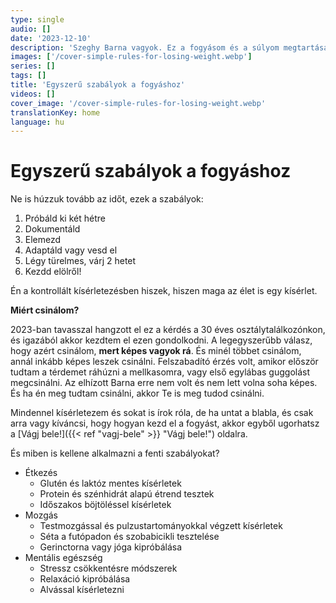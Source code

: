 ```yaml
---
type: single
audio: []
date: '2023-12-10'
description: 'Szeghy Barna vagyok. Ez a fogyásom és a súlyom megtartásának a története.'
images: ['/cover-simple-rules-for-losing-weight.webp']
series: []
tags: []
title: 'Egyszerű szabályok a fogyáshoz'
videos: []
cover_image: '/cover-simple-rules-for-losing-weight.webp'
translationKey: home
language: hu  
---
```


# Egyszerű szabályok a fogyáshoz

Ne is húzzuk tovább az időt, ezek a szabályok:

1. Próbáld ki két hétre
2. Dokumentáld
3. Elemezd
4. Adaptáld vagy vesd el
5. Légy türelmes, várj 2 hetet
6. Kezdd elölről!

Én a kontrollált kísérletezésben hiszek, hiszen maga az élet is egy kísérlet.

**Miért csinálom?**

2023-ban tavasszal hangzott el ez a kérdés a 30 éves osztálytalálkozónkon, és igazából akkor kezdtem el ezen gondolkodni. A legegyszerűbb válasz, hogy azért csinálom, **mert képes vagyok rá**. És minél többet csinálom, annál inkább képes leszek csinálni. Felszabadító érzés volt, amikor először tudtam a térdemet ráhúzni a mellkasomra, vagy első egylábas guggolást megcsinálni. Az elhízott Barna erre nem volt és nem lett volna soha képes. És ha én meg tudtam csinálni, akkor Te is meg tudod csinálni.

Mindennel kísérletezem és sokat is írok róla, de ha untat a blabla, és csak arra vagy kíváncsi, hogy hogyan kezd el a fogyást, akkor egyből ugorhatsz a [Vágj bele!]({{< ref "vagj-bele" >}} "Vágj bele!") oldalra.

És miben is kellene alkalmazni a fenti szabályokat?

+ Étkezés
    * Glutén és laktóz mentes kísérletek
    * Protein és szénhidrát alapú étrend tesztek
    * Időszakos böjtöléssel kísérletek
+ Mozgás
    * Testmozgással és pulzustartományokkal végzett kísérletek
    * Séta a futópadon és szobabicikli tesztelése
    * Gerinctorna vagy jóga kipróbálása
+ Mentális egészség
    * Stressz csökkentésre módszerek
    * Relaxáció kipróbálása
    * Alvással kísérletezni


